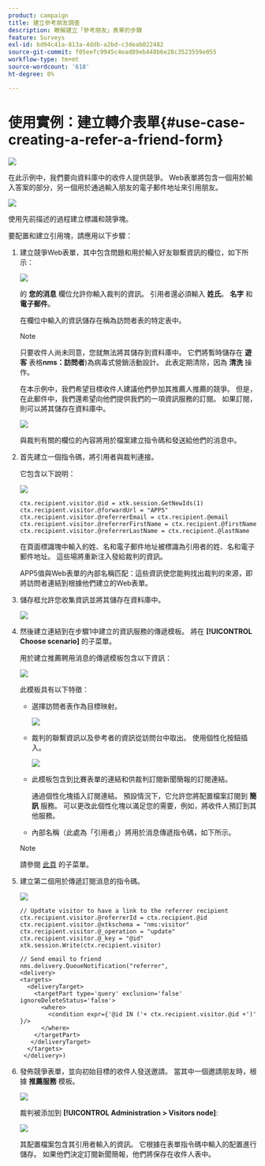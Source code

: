 ```yaml
---
product: campaign
title: 建立參考朋友調查
description: 瞭解建立「參考朋友」表單的步驟
feature: Surveys
exl-id: bd94c41a-813a-4ddb-a2bd-c3deab022482
source-git-commit: f05eefc9945c4ead89eb448b6e28c3523559e055
workflow-type: tm+mt
source-wordcount: '618'
ht-degree: 0%

---
```


# 使用實例：建立轉介表單{#use-case-creating-a-refer-a-friend-form}

![](../../assets/v7-only.svg)

在此示例中，我們要向資料庫中的收件人提供競爭。 Web表單將包含一個用於輸入答案的部分，另一個用於通過輸入朋友的電子郵件地址來引用朋友。

![](assets/s_ncs_admin_survey_viral_sample_0.png)

使用先前描述的過程建立標識和競爭塊。

要配置和建立引用塊，請應用以下步驟：

1. 建立競爭Web表單，其中包含問題和用於輸入好友聯繫資訊的欄位，如下所示：

   ![](assets/s_ncs_admin_survey_viral_sample_2.png)

   的 **您的消息** 欄位允許你輸入裁判的資訊。 引用者還必須輸入 **姓氏**。 **名字** 和 **電子郵件**。

   在欄位中輸入的資訊儲存在稱為訪問者表的特定表中。

   >[!NOTE]
   >
   >只要收件人尚未同意，您就無法將其儲存到資料庫中。 它們將暫時儲存在 **遊客** 表格&#x200B;**nms：訪問者**)為病毒式營銷活動設計。 此表定期清除，因為 **清洗** 操作。
   >
   >在本示例中，我們希望目標收件人建議他們參加其推薦人推薦的競爭。 但是，在此郵件中，我們還希望向他們提供我們的一項資訊服務的訂閱。 如果訂閱，則可以將其儲存在資料庫中。

   ![](assets/s_ncs_admin_survey_viral_sample_5.png)

   與裁判有關的欄位的內容將用於檔案建立指令碼和發送給他們的消息中。

1. 首先建立一個指令碼，將引用者與裁判連接。

   它包含以下說明：

   ![](assets/s_ncs_admin_survey_viral_sample_4.png)

   ```
   ctx.recipient.visitor.@id = xtk.session.GetNewIds(1)
   ctx.recipient.visitor.@forwardUrl = "APP5"
   ctx.recipient.visitor.@referrerEmail = ctx.recipient.@email
   ctx.recipient.visitor.@referrerFirstName = ctx.recipient.@firstName
   ctx.recipient.visitor.@referrerLastName = ctx.recipient.@lastName
   ```

   在頁面標識塊中輸入的姓、名和電子郵件地址被標識為引用者的姓、名和電子郵件地址。 這些場將重新注入發給裁判的資訊。

   APP5值與Web表單的內部名稱匹配：這些資訊使您能夠找出裁判的來源，即將訪問者連結到根據他們建立的Web表單。

1. 儲存框允許您收集資訊並將其儲存在資料庫中。

   ![](assets/s_ncs_admin_survey_viral_sample_4b.png)

1. 然後建立連結到在步驟1中建立的資訊服務的傳遞模板。 將在 **[!UICONTROL Choose scenario]** 的子菜單。

   用於建立推薦聘用消息的傳遞模板包含以下資訊：

   ![](assets/s_ncs_admin_survey_viral_sample_7.png)

   此模板具有以下特徵：

   * 選擇訪問者表作為目標映射。

      ![](assets/s_ncs_admin_survey_viral_sample_7b.png)

   * 裁判的聯繫資訊以及參考者的資訊從訪問台中取出。 使用個性化按鈕插入。

      ![](assets/s_ncs_admin_survey_viral_sample_7a.png)

   * 此模板包含到比賽表單的連結和供裁判訂閱新聞簡報的訂閱連結。

      通過個性化塊插入訂閱連結。 預設情況下，它允許您將配置檔案訂閱到 **簡訊** 服務。 可以更改此個性化塊以滿足您的需要，例如，將收件人預訂到其他服務。

   * 內部名稱（此處為「引用者」）將用於消息傳遞指令碼，如下所示。
   >[!NOTE]
   >
   >請參閱 [此頁](../../delivery/using/about-templates.md) 的子菜單。

1. 建立第二個用於傳遞訂閱消息的指令碼。

   ![](assets/s_ncs_admin_survey_viral_sample_7c.png)

   ```
   // Updtate visitor to have a link to the referrer recipient
   ctx.recipient.visitor.@referrerId = ctx.recipient.@id
   ctx.recipient.visitor.@xtkschema = "nms:visitor"
   ctx.recipient.visitor.@_operation = "update" 
   ctx.recipient.visitor.@_key = "@id" 
   xtk.session.Write(ctx.recipient.visitor)
   
   // Send email to friend
   nms.delivery.QueueNotification("referrer",
   <delivery>
   <targets>
     <deliveryTarget>
       <targetPart type='query' exclusion='false' ignoreDeleteStatus='false'>
         <where>
           <condition expr={'@id IN ('+ ctx.recipient.visitor.@id +')' }/>
         </where>
       </targetPart>
      </deliveryTarget>
     </targets>
    </delivery>)
   ```

1. 發佈競爭表單，並向初始目標的收件人發送邀請。 當其中一個邀請朋友時，根據 **推薦服務** 模板。

   ![](assets/s_ncs_admin_survey_viral_sample_8.png)

   裁判被添加到 **[!UICONTROL Administration > Visitors node]**:

   ![](assets/s_ncs_admin_survey_viral_sample_9.png)

   其配置檔案包含其引用者輸入的資訊。 它根據在表單指令碼中輸入的配置進行儲存。 如果他們決定訂閱新聞簡報，他們將保存在收件人表中。
